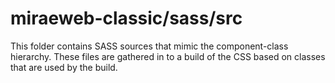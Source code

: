 # miraeweb-classic/sass/src

This folder contains SASS sources that mimic the component-class hierarchy. These files
are gathered in to a build of the CSS based on classes that are used by the build.
